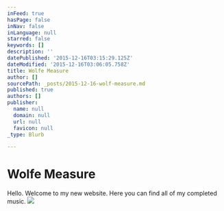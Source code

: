 ```yaml
---
inFeed: true
hasPage: false
inNav: false
inLanguage: null
starred: false
keywords: []
description: ''
datePublished: '2015-12-16T03:15:29.125Z'
dateModified: '2015-12-16T03:06:05.758Z'
title: Wolfe Measure
author: []
sourcePath: _posts/2015-12-16-wolf-measure.md
published: true
authors: []
publisher:
  name: null
  domain: null
  url: null
  favicon: null
_type: Blurb

---
```

# Wolfe Measure

Hello. Welcome to my new website. Here you can find all of my completed music.
![](https://the-grid-user-content.s3-us-west-2.amazonaws.com/c86ab58c-b9f0-447c-98fd-f2bb38a46477.JPG)